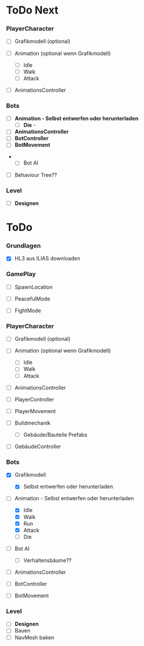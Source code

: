 ﻿# **ToDo Next**

### PlayerCharacter
- [ ] Grafikmodell (optional)
- [ ] Animation (optional wenn Grafikmodell)
  - [ ] Idle
  - [ ] Walk
  - [ ] Attack
- [ ] AnimationsController


### Bots
- [ ] **Animation - Selbst entwerfen oder herunterladen**
  - [ ] **Die**  -
- [ ] **AnimationsController**
- [ ] **BotController**
- [ ] **BotMovement**
- - [ ] Bot AI
- [ ] Behaviour Tree??

### Level
- [ ] **Designen**



# **ToDo**


### Grundlagen
- [x] HL3 aus ILIAS downloaden


### GamePlay
- [ ] SpawnLocation
- [ ] PeacefulMode
- [ ] FightMode


### PlayerCharacter
- [ ] Grafikmodell (optional)
- [ ] Animation (optional wenn Grafikmodell)
  - [ ] Idle
  - [ ] Walk
  - [ ] Attack
- [ ] AnimationsController
- [ ] PlayerController
- [ ] PlayerMovement
- [ ] Buildmechanik
  - [ ] Gebäude/Bauteile Prefabs
- [ ] GebäudeController


### Bots
- [x] Grafikmodell
  - [x] Selbst entwerfen oder herunterladen
- [ ] Animation - Selbst entwerfen oder herunterladen
  - [x] Idle
  - [x] Walk
  - [x] Run
  - [x] Attack
  - [ ] Die
- [ ] Bot AI
  - [ ] Verhaltensbäume??
- [ ] AnimationsController
- [ ] BotController
- [ ] BotMovement


### Level
- [ ] **Designen**
- [ ] Bauen
- [ ] NavMesh baken